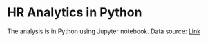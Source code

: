 # HR Analytics in Python
The analysis is in Python using Jupyter notebook.
Data source: [Link](https://www.kaggle.com/jacksonchou/hr-data-for-analytics)
